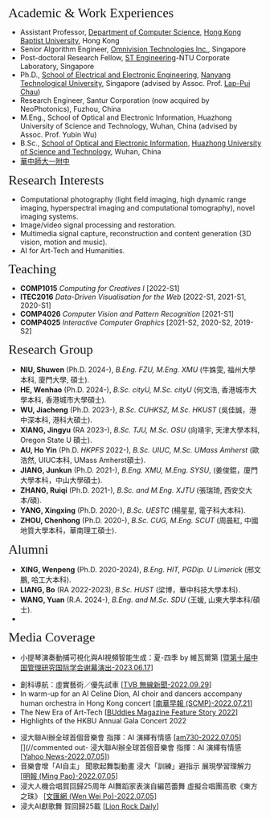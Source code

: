 
<p><span style="font-family:georgia,serif;"><span style="font-size:26px;">Academic & Work Experiences</span></span></p>

- Assistant Professor, [Department of Computer Science](https://www.comp.hkbu.edu.hk/), [Hong Kong Baptist University](https://www.hkbu.edu.hk/), Hong Kong
- Senior Algorithm Engineer, [Omnivision Technologies Inc.](https://www.ovt.com/), Singapore
- Post-doctoral Research Fellow, [ST Engineering](https://www.stengg.com/)-NTU Corporate Laboratory, Singapore
- Ph.D., [School of Electrical and Electronic Engineering](http://www.eee.ntu.edu.sg/), [Nanyang Technological University](http://www.eee.ntu.edu.sg/), Singapore (advised by Assoc. Prof. [Lap-Pui Chau](https://www.ntu.edu.sg/home/elpchau/))
- Research Engineer, Santur Corporation (now acquired by NeoPhotonics), Fuzhou, China
- M.Eng., School of Optical and Electronic Information, Huazhong University of Science and Technology, Wuhan, China (advised by Assoc. Prof. Yubin Wu)
- B.Sc., [School of Optical and Electronic Information](http://oei.hust.edu.cn/), [Huazhong University of Science and Technology](http://www.hust.edu.cn/), Wuhan, China
- [華中師大一附中](http://www.hzsdyfz.com.cn/Category_1/Index.aspx)

<p><span style="font-family:georgia,serif;"><span style="font-size:26px;">Research Interests</span></span></p>

- Computational photography (light field imaging, high dynamic range imaging, hyperspectral imaging and computational tomography), novel imaging systems.
- Image/video signal processing and restoration.
- Multimedia signal capture, reconstruction and content generation (3D vision, motion and music).
- AI for Art-Tech and Humanities.

<p><span style="font-family:georgia,serif; font-size:26px;">Teaching</span></p>

- **COMP1015** _Computing for Creatives I_ [2022-S1]
- **ITEC2016** _Data-Driven Visualisation for the Web_ [2022-S1, 2021-S1, 2020-S1]
- **COMP4026** _Computer Vision and Pattern Recognition_ [2021-S1]
- **COMP4025** _Interactive Computer Graphics_ [2021-S2, 2020-S2, 2019-S2]  

<p><span style="font-family: georgia, serif; font-size: 26px;">Research Group</span></p>

- **NIU, Shuwen** (Ph.D. 2024-), _B.Eng. FZU, M.Eng. XMU_ (牛姝雯, 福州大學本科, 廈門大學, 碩士).
- **HE, Wenhao** (Ph.D. 2024-), _B.Sc. cityU, M.Sc. cityU_ (何文浩, 香港城市大學本科, 香港城市大學碩士).
- **WU, Jiacheng** (Ph.D. 2023-), _B.Sc. CUHKSZ, M.Sc. HKUST_ (吳佳誠，港中深本科, 港科大碩士).
- **XIANG, Jingyu** (RA 2023-), _B.Sc. TJU, M.Sc. OSU_ (向靖宇, 天津大學本科, Oregon State U 碩士).
- **AU, Ho Yin** (Ph.D. _HKPFS_ 2022-), _B.Sc. UIUC, M.Sc. UMass Amherst_ (歐浩然, UIUC本科, UMass Amherst碩士).
- **JIANG, Junkun** (Ph.D. 2021-), _B.Eng. XMU, M.Eng. SYSU_, (姜俊錕，廈門大學本科，中山大學碩士).
- **ZHANG, Ruiqi** (Ph.D. 2021-), _B.Sc. and M.Eng. XJTU_ (張瑞琦, 西安交大本/碩).
- **YANG, Xingxing** (Ph.D. 2020-), _B.Sc. UESTC_ (楊星星, 電子科大本科).
- **ZHOU, Chenhong** (Ph.D. 2020-), _B.Sc. CUG, M.Eng. SCUT_ (周晨紅, 中國地質大學本科，華南理工碩士).
  
<p><span style="font-family: georgia, serif; font-size: 26px;">Alumni</span></p>

- **XING, Wenpeng** (Ph.D. 2020-2024), _B.Eng. HIT, PGDip. U Limerick_ (邢文鵬, 哈工大本科).
- **LIANG, Bo** (RA 2022-2023), _B.Sc. HUST_ (梁博，華中科技大學本科).
- **WANG, Yuan** (R.A. 2024-), _B.Eng. and M.Sc. SDU_ (王媛, 山東大學本科/碩士).
- 
<p><span style="font-family:georgia,serif;"><span style="font-size:26px;">Media Coverage</span></span></p>

- 小提琴演奏動捕可視化與AI視頻智能生成：夏-四季 by 維瓦爾第 [[暨第十届中国管理研究国际学会谢幕演出-2023.06.17](https://www.bilibili.com/video/BV19z4y1H7Vd/?spm_id_from=333.999.0.0&vd_source=c8922c3208b8069bdf2f13071fd11d24)]
<!--
<center><iframe width="560" height="315" src="//player.bilibili.com/player.html?aid=572689243&bvid=BV19z4y1H7Vd&cid=1173570430&page=1" frameborder="0" allow="accelerometer; autoplay; clipboard-write; encrypted-media; gyroscope; picture-in-picture" allowfullscreen></iframe></center>
-->

- 創科導航：虛實藝術／優先試車 [[TVB 無線新聞-2022.09.29](https://news.tvb.com/tc/programme/innovationgps/633518c9d40cc86247346cff/%E8%99%9B%E5%AF%A6%E8%97%9D%E8%A1%93%EF%BC%8F%E5%84%AA%E5%85%88%E8%A9%A6%E8%BB%8A?utm_source=newsappshare&utm_medium=referral)]
- In warm-up for an AI Celine Dion, AI choir and dancers accompany human orchestra in Hong Kong concert [[南華早報 (SCMP)-2022.07.21](https://www.scmp.com/lifestyle/arts-culture/article/3185916/warm-ai-celine-dion-ai-choir-and-dancers-accompany-human?module=perpetual_scroll_0&pgtype=article&campaign=3185916)]
- The New Era of Art-Tech [[BUddies Magazine Feature Story 2022](http://aao.hkbu.edu.hk/filemanager_zms/common/BUddies_Jun_2022/html5forpc.html?page=0)]  
- Highlights of the HKBU Annual Gala Concert 2022
<!--
<center><iframe width="560" height="315" src="https://www.youtube.com/embed/ukNg60OEH1Y" title="YouTube video player" frameborder="0" allow="accelerometer; autoplay; clipboard-write; encrypted-media; gyroscope; picture-in-picture" allowfullscreen></iframe></center>
-->
- 浸大聯AI辦全球首個音樂會 指揮：AI 演繹有情感 [[am730-2022.07.05](https://frontend.am730.com.hk/%E6%9C%AC%E5%9C%B0/%E6%B5%B8%E5%A4%A7%E8%81%AFai%E8%BE%A6%E5%85%A8%E7%90%83%E9%A6%96%E5%80%8B%E9%9F%B3%E6%A8%82%E6%9C%83-%E6%8C%87%E6%8F%AE-ai-%E6%BC%94%E7%B9%B9%E6%9C%89%E6%83%85%E6%84%9F/327030)]  
[](//commented out- 浸大聯AI辦全球首個音樂會 指揮：AI 演繹有情感 [[Yahoo News-2022.07.05](https://hk.news.yahoo.com/%E6%B5%B8%E5%A4%A7%E8%81%AFai%E8%BE%A6%E5%85%A8%E7%90%83%E9%A6%96%E5%80%8B%E9%9F%B3%E6%A8%82%E6%9C%83-%E6%8C%87%E6%8F%AE-ai-%E6%BC%94%E7%B9%B9%E6%9C%89%E6%83%85%E6%84%9F-203110445.html)])  
- 音樂會增「AI自主」 聞歌起舞製動畫 浸大「訓練」避指示 展現學習理解力 [[明報 (Ming Pao)-2022.07.05](https://news.mingpao.com/pns/%e6%95%99%e8%82%b2/article/20220705/s00011/1656957849064/%e9%9f%b3%e6%a8%82%e6%9c%83%e5%a2%9e%e3%80%8cai%e8%87%aa%e4%b8%bb%e3%80%8d-%e8%81%9e%e6%ad%8c%e8%b5%b7%e8%88%9e%e8%a3%bd%e5%8b%95%e7%95%ab-%e6%b5%b8%e5%a4%a7%e3%80%8c%e8%a8%93%e7%b7%b4%e3%80%8d%e9%81%bf%e6%8c%87%e7%a4%ba-%e5%b1%95%e7%8f%be%e5%ad%b8%e7%bf%92%e7%90%86%e8%a7%a3%e5%8a%9b)]  
- 浸大人機合唱賀回歸25周年 AI舞蹈家表演自編芭蕾舞 虛擬合唱團高歌《東方之珠》 [[文匯網 (Wen Wei Po)-2022.07.05](https://www.wenweipo.com/a/202207/05/AP62c34fd3e4b033218a5600c5.html)]  
- 浸大AI獻歌舞 賀回歸25載 [[Lion Rock Daily](https://www.lionrockdaily.com/epaper/view/newsDetail/1544003583710728192.html)]  



